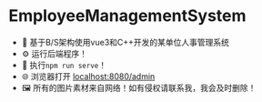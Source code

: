 # EmployeeManagementSystem
- 💼 基于B/S架构使用vue3和C++开发的某单位人事管理系统
- ⚙️ 运行后端程序！
- 🏃 执行`npm run serve`！
- 🌐 浏览器打开 [localhost:8080/admin](localhost:8080/admin)
- 🖼️ 所有的图片素材来自网络！如有侵权请联系我，我会及时删除！
